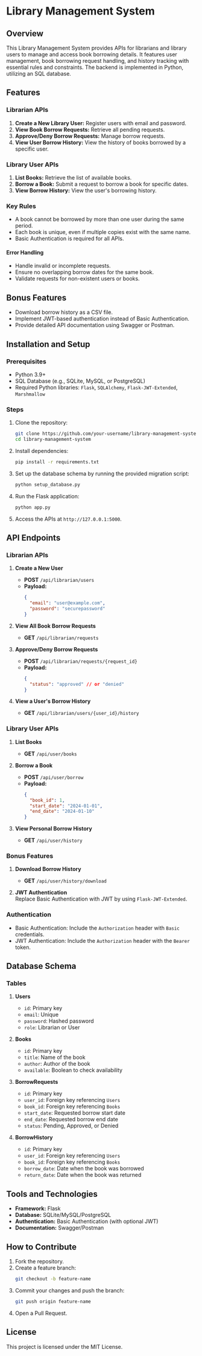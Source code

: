 # Library Management System

## Overview
This Library Management System provides APIs for librarians and library users to manage and access book borrowing details. It features user management, book borrowing request handling, and history tracking with essential rules and constraints. The backend is implemented in Python, utilizing an SQL database.

## Features
### Librarian APIs
1. **Create a New Library User:** Register users with email and password.
2. **View Book Borrow Requests:** Retrieve all pending requests.
3. **Approve/Deny Borrow Requests:** Manage borrow requests.
4. **View User Borrow History:** View the history of books borrowed by a specific user.

### Library User APIs
1. **List Books:** Retrieve the list of available books.
2. **Borrow a Book:** Submit a request to borrow a book for specific dates.
3. **View Borrow History:** View the user's borrowing history.

### Key Rules
- A book cannot be borrowed by more than one user during the same period.
- Each book is unique, even if multiple copies exist with the same name.
- Basic Authentication is required for all APIs.

#### Error Handling
- Handle invalid or incomplete requests.
- Ensure no overlapping borrow dates for the same book.
- Validate requests for non-existent users or books.

## Bonus Features
- Download borrow history as a CSV file.
- Implement JWT-based authentication instead of Basic Authentication.
- Provide detailed API documentation using Swagger or Postman.

## Installation and Setup
### Prerequisites
- Python 3.9+
- SQL Database (e.g., SQLite, MySQL, or PostgreSQL)
- Required Python libraries: `Flask`, `SQLAlchemy`, `Flask-JWT-Extended`, `Marshmallow`

### Steps
1. Clone the repository:
   ```bash
   git clone https://github.com/your-username/library-management-system.git
   cd library-management-system
   ```
2. Install dependencies:
   ```bash
   pip install -r requirements.txt
   ```
3. Set up the database schema by running the provided migration script:
   ```bash
   python setup_database.py
   ```
4. Run the Flask application:
   ```bash
   python app.py
   ```
5. Access the APIs at `http://127.0.0.1:5000`.

## API Endpoints
### Librarian APIs
1. **Create a New User**  
   - **POST** `/api/librarian/users`
   - **Payload:**
     ```json
     {
       "email": "user@example.com",
       "password": "securepassword"
     }
     ```

2. **View All Book Borrow Requests**  
   - **GET** `/api/librarian/requests`

3. **Approve/Deny Borrow Requests**  
   - **POST** `/api/librarian/requests/{request_id}`
   - **Payload:**
     ```json
     {
       "status": "approved" // or "denied"
     }
     ```

4. **View a User's Borrow History**  
   - **GET** `/api/librarian/users/{user_id}/history`

### Library User APIs
1. **List Books**  
   - **GET** `/api/user/books`

2. **Borrow a Book**  
   - **POST** `/api/user/borrow`
   - **Payload:**
     ```json
     {
       "book_id": 1,
       "start_date": "2024-01-01",
       "end_date": "2024-01-10"
     }
     ```

3. **View Personal Borrow History**  
   - **GET** `/api/user/history`

### Bonus Features
1. **Download Borrow History**  
   - **GET** `/api/user/history/download`

2. **JWT Authentication**  
   Replace Basic Authentication with JWT by using `Flask-JWT-Extended`.

### Authentication
- Basic Authentication: Include the `Authorization` header with `Basic` credentials.
- JWT Authentication: Include the `Authorization` header with the `Bearer` token.

## Database Schema
### Tables
1. **Users**
   - `id`: Primary key
   - `email`: Unique
   - `password`: Hashed password
   - `role`: Librarian or User

2. **Books**
   - `id`: Primary key
   - `title`: Name of the book
   - `author`: Author of the book
   - `available`: Boolean to check availability

3. **BorrowRequests**
   - `id`: Primary key
   - `user_id`: Foreign key referencing `Users`
   - `book_id`: Foreign key referencing `Books`
   - `start_date`: Requested borrow start date
   - `end_date`: Requested borrow end date
   - `status`: Pending, Approved, or Denied

4. **BorrowHistory**
   - `id`: Primary key
   - `user_id`: Foreign key referencing `Users`
   - `book_id`: Foreign key referencing `Books`
   - `borrow_date`: Date when the book was borrowed
   - `return_date`: Date when the book was returned

## Tools and Technologies
- **Framework:** Flask
- **Database:** SQLite/MySQL/PostgreSQL
- **Authentication:** Basic Authentication (with optional JWT)
- **Documentation:** Swagger/Postman

## How to Contribute
1. Fork the repository.
2. Create a feature branch:
   ```bash
   git checkout -b feature-name
   ```
3. Commit your changes and push the branch:
   ```bash
   git push origin feature-name
   ```
4. Open a Pull Request.

## License
This project is licensed under the MIT License.

